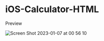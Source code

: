 # iOS-Calculator-HTML

Preview

![Screen Shot 2023-01-07 at 00 56 10](https://user-images.githubusercontent.com/57698020/211070570-f7222bf8-54f0-4d3d-af8f-3632772466f6.png)

